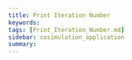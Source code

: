 ```yaml
---
title: Print Iteration Number
keywords: 
tags: [Print_Iteration_Number.md]
sidebar: cosimulation_application
summary: 
---
```

